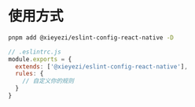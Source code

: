 # 使用方式

```bash
pnpm add @xieyezi/eslint-config-react-native -D
```

```js
// .eslintrc.js
module.exports = {
  extends: ['@xieyezi/eslint-config-react-native'],
  rules: {
    // 自定义你的规则
  }
}
```


